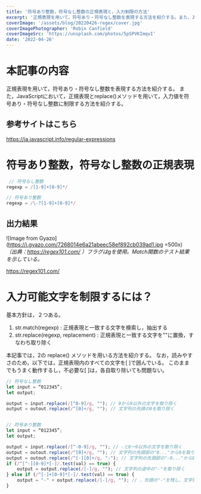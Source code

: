 ```yaml
---
title: '符号あり整数，符号なし整数の正規表現と，入力制限の方法'
excerpt: '正規表現を用いて，符号あり・符号なし整数を表現する方法を紹介する。また，JavaScriptにおいて，正規表現とreplace()メソッドを用いて，入力値を符号あり・符号なし整数に制限する方法を紹介する。'
coverImage: '/assets/blog/20220426-regex/cover.jpg'
coverImagePhotographer: 'Robin Canfield'
coverImageSrc: 'https://unsplash.com/photos/5pSPVKImqvI'
date: '2022-04-26'
---
```


# 本記事の内容
正規表現を用いて，符号あり・符号なし整数を表現する方法を紹介する。
また，JavaScriptにおいて，正規表現とreplace()メソッドを用いて，入力値を符号あり・符号なし整数に制限する方法を紹介する。


## 参考サイトはこちら
https://ja.javascript.info/regular-expressions


# 符号あり整数，符号なし整数の正規表現

```typescript
 // 符号なし整数
regexp = /[1-9]+[0-9]*/

// 符号あり整数
regexp = /\-?[1-9]+[0-9]*/
```

## 出力結果
![Image from Gyazo](https://i.gyazo.com/7268014e6a21abeec58ef892cb039ad1.jpg  =500x)
*（出典：https://regex101.com/ ）フラグはgを使用。Match関数のテスト結果を示している。*

https://regex101.com/



# 入力可能文字を制限するには？
基本方針は，２つある。

1. str.match(regexp) : 正規表現と一致する文字を検索し，抽出する
2. str.replace(regexp, replacement) : 正規表現と一致する文字を""に置換，すなわち取り除く


本記事では，2の replace() メソッドを用いる方法を紹介する。
なお，読みやすさのため，以下では，正規表現内のすべての文字を[ ]で囲んでいる。
このままでもうまく動作するし，不必要な[ ]は，各自取り除いても問題ない。


```typescript
// 符号なし整数
let input = “012345”;
let output;

output = input.replace(/[^0-9]/g, ""); // 0から9以外の文字を取り除く
output = outout.replace(/^[0]+/g, ""); // 文字列の先頭の0を取り除く


// 符号あり整数
let input = “012345”;
let output;

output = input.replace(/[^-0-9]/g, ""); // -と0～9以外の文字を取り除く
output = outout.replace(/^[0]+/g, ""); // 文字列の先頭部の"0..."から0を取り除く
output = outout.replace(/^[-][0]+/g, "-"); // 文字列の先頭部の"-0..."から0を取り除く
if (/^[^-][0-9]*[-]/.test(val) == true) {
    output = output.replace(/[-]/g, ""); // 文字列の途中の"-"を取り除く
} else if (/^[-]+[0-9]*[-]/.test(val) == true) {
    output = "-" + output.replace(/[-]/g, ""); // 、先頭の"-"を残し、文字列の途中の"-"を取り除く
}
```
